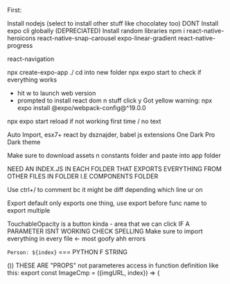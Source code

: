First:

Install nodejs  (select to install other stuff like chocolatey too)
DONT Install expo cli globally (DEPRECIATED)
Install random libraries
npm i 
react-native-heroicons
react-native-snap-carousel
expo-linear-gradient
react-native-progress

react-navigation


npx create-expo-app ./
cd into new folder
npx expo start
  to check if everything works
  - hit w to launch web version
  - prompted to install react dom n stuff click y
Got yellow warning:
  npx expo install @expo/webpack-config@^19.0.0

npx expo start
reload if not working first time / no text

Auto Import, esx7+ react by dsznajder, babel js extensions
One Dark Pro Dark theme

Make sure to download assets n constants folder and paste into app folder

NEED AN INDEX.JS IN EACH FOLDER THAT EXPORTS EVERYTHING FROM OTHER FILES IN FOLDER I.E COMPONENTS FOLDER

Use ctrl+/ to comment bc it might be diff depending which line ur on

Export default only exports one thing, use export before func name to export multiple

TouchableOpacity is a button kinda - area that we can click
IF A PARAMETER ISNT WORKING CHECK SPELLING
Make sure to import everything in every file <- most goofy ahh errors

`Person: ${index}` === PYTHON F STRING

(<ImageCmp imgURL={imgURL} index={index} />))
THESE ARE "PROPS" not parameteres
access in function definition like this:
export const ImageCmp = ({imgURL, index}) => {

